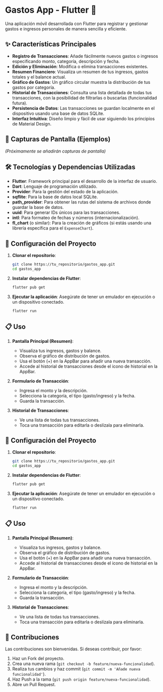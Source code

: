# Gastos App - Flutter 💸

Una aplicación móvil desarrollada con Flutter para registrar y gestionar gastos e ingresos personales de manera sencilla y eficiente.

## ✨ Características Principales

*   **Registro de Transacciones**: Añade fácilmente nuevos gastos o ingresos especificando monto, categoría, descripción y fecha.
*   **Edición y Eliminación**: Modifica o elimina transacciones existentes.
*   **Resumen Financiero**: Visualiza un resumen de tus ingresos, gastos totales y el balance actual.
*   **Gráfico de Gastos**: Un gráfico circular muestra la distribución de tus gastos por categoría.
*   **Historial de Transacciones**: Consulta una lista detallada de todas tus transacciones, con la posibilidad de filtrarlas o buscarlas (funcionalidad futura).
*   **Persistencia de Datos**: Las transacciones se guardan localmente en el dispositivo usando una base de datos SQLite.
*   **Interfaz Intuitiva**: Diseño limpio y fácil de usar siguiendo los principios de Material Design.

## 📸 Capturas de Pantalla (Ejemplos)

<!-- Aquí puedes añadir capturas de pantalla de tu aplicación -->
<!-- 
<p align="center">
  <img src="link_a_tu_captura_1.png" width="200" alt="Pantalla Principal">
  <img src="link_a_tu_captura_2.png" width="200" alt="Formulario de Transacción">
  <img src="link_a_tu_captura_3.png" width="200" alt="Historial">
</p>
-->
_(Próximamente se añadirán capturas de pantalla)_

## 🛠️ Tecnologías y Dependencias Utilizadas

*   **Flutter**: Framework principal para el desarrollo de la interfaz de usuario.
*   **Dart**: Lenguaje de programación utilizado.
*   **Provider**: Para la gestión del estado de la aplicación.
*   **sqflite**: Para la base de datos local SQLite.
*   **path_provider**: Para obtener las rutas del sistema de archivos donde guardar la base de datos.
*   **uuid**: Para generar IDs únicos para las transacciones.
*   **intl**: Para formateo de fechas y números (internacionalización).
*   **fl_chart** (o similar): Para la creación de gráficos (si estás usando una librería específica para el `ExpenseChart`).

## 🚀 Configuración del Proyecto

1.  **Clonar el repositorio**:
    ```bash
    git clone https://tu_repositorio/gastos_app.git
    cd gastos_app
    ```
2.  **Instalar dependencias de Flutter**:
    ```bash
    flutter pub get
    ```
3.  **Ejecutar la aplicación**:
    Asegúrate de tener un emulador en ejecución o un dispositivo conectado.
    ```bash
    flutter run
    ```

## 📋 Uso

1.  **Pantalla Principal (Resumen)**:
    *   Visualiza tus ingresos, gastos y balance.
    *   Observa el gráfico de distribución de gastos.
    *   Usa el botón (+) en la AppBar para añadir una nueva transacción.
    *   Accede al historial de transacciones desde el icono de historial en la AppBar.

2.  **Formulario de Transacción**:
    *   Ingresa el monto y la descripción.
    *   Selecciona la categoría, el tipo (gasto/ingreso) y la fecha.
    *   Guarda la transacción.

3.  **Historial de Transacciones**:
    *   Ve una lista de todas tus transacciones.
    *   Toca una transacción para editarla o deslízala para eliminarla.


## 🚀 Configuración del Proyecto

1.  **Clonar el repositorio**:
    ```bash
    git clone https://tu_repositorio/gastos_app.git
    cd gastos_app
    ```
2.  **Instalar dependencias de Flutter**:
    ```bash
    flutter pub get
    ```
3.  **Ejecutar la aplicación**:
    Asegúrate de tener un emulador en ejecución o un dispositivo conectado.
    ```bash
    flutter run
    ```

## 📋 Uso

1.  **Pantalla Principal (Resumen)**:
    *   Visualiza tus ingresos, gastos y balance.
    *   Observa el gráfico de distribución de gastos.
    *   Usa el botón (+) en la AppBar para añadir una nueva transacción.
    *   Accede al historial de transacciones desde el icono de historial en la AppBar.

2.  **Formulario de Transacción**:
    *   Ingresa el monto y la descripción.
    *   Selecciona la categoría, el tipo (gasto/ingreso) y la fecha.
    *   Guarda la transacción.

3.  **Historial de Transacciones**:
    *   Ve una lista de todas tus transacciones.
    *   Toca una transacción para editarla o deslízala para eliminarla.

## 🤝 Contribuciones

Las contribuciones son bienvenidas. Si deseas contribuir, por favor:

1.  Haz un Fork del proyecto.
2.  Crea una nueva rama (`git checkout -b feature/nueva-funcionalidad`).
3.  Realiza tus cambios y haz commit (`git commit -m 'Añade nueva funcionalidad'`).
4.  Haz Push a la rama (`git push origin feature/nueva-funcionalidad`).
5.  Abre un Pull Request.
